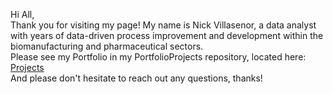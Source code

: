 Hi All,  
Thank you for visiting my page! My name is Nick Villasenor, a data analyst with years of data-driven process improvement and development within the biomanufacturing and pharmaceutical sectors.  
Please see my Portfolio in my PortfolioProjects repository, located here: [Projects](https://github.com/IcedFlow/PortfolioProjects)  
And please don't hesitate to reach out any questions, thanks!
<!---
IcedFlow/IcedFlow is a ✨ special ✨ repository because its `README.md` (this file) appears on your GitHub profile.
You can click the Preview link to take a look at your changes.
--->
